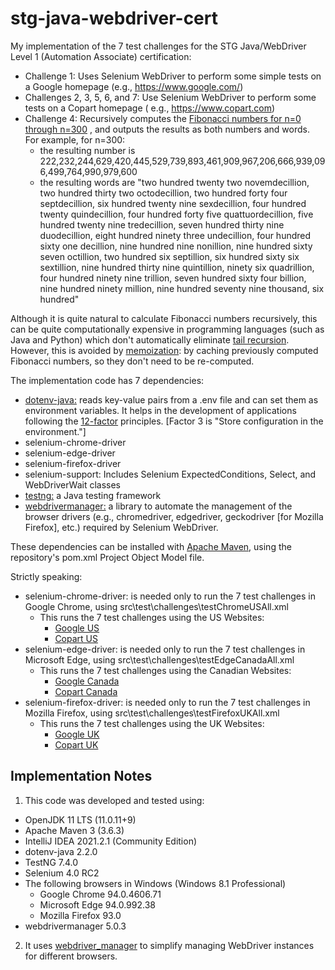 # stg-java-webdriver-cert

My implementation of the 7 test challenges for the STG Java/WebDriver Level 1 (Automation Associate) certification:

- Challenge 1: Uses Selenium WebDriver to perform some simple tests on a Google homepage (e.g., https://www.google.com/)
- Challenges 2, 3, 5, 6, and 7: Use Selenium WebDriver to perform some tests on a Copart homepage (
  e.g., https://www.copart.com)
- Challenge 4: Recursively computes
  the [Fibonacci numbers for n=0 through n=300](http://www.maths.surrey.ac.uk/hosted-sites/R.Knott/Fibonacci/fibtable.html#100)
  , and outputs the results as both numbers and words. For example, for n=300:
    - the resulting number is 222,232,244,629,420,445,529,739,893,461,909,967,206,666,939,096,499,764,990,979,600
    - the resulting words are "two hundred twenty two novemdecillion, two hundred thirty two octodecillion, two hundred
      forty four septdecillion, six hundred twenty nine sexdecillion, four hundred twenty quindecillion, four hundred
      forty five quattuordecillion, five hundred twenty nine tredecillion, seven hundred thirty nine duodecillion, eight
      hundred ninety three undecillion, four hundred sixty one decillion, nine hundred nine nonillion, nine hundred
      sixty seven octillion, two hundred six septillion, six hundred sixty six sextillion, nine hundred thirty nine
      quintillion, ninety six quadrillion, four hundred ninety nine trillion, seven hundred sixty four billion, nine
      hundred ninety million, nine hundred seventy nine thousand, six hundred"

Although it is quite natural to calculate Fibonacci numbers recursively, this can be quite computationally expensive in
programming languages (such as Java and Python) which don't automatically
eliminate [tail recursion](https://www.softwaretestinghelp.com/recursion-in-java/#1_Tail_Recursion). However, this is
avoided by [memoization](https://en.wikipedia.org/wiki/Memoization): by caching previously computed Fibonacci numbers,
so they don't need to be re-computed.

The implementation code has 7 dependencies:

- [dotenv-java:](https://github.com/cdimascio/dotenv-java) reads key-value pairs from a .env file and can set them as
  environment variables. It helps in the development of applications following the [12-factor](https://12factor.net/)
  principles. [Factor 3 is "Store configuration in the environment."]
- selenium-chrome-driver
- selenium-edge-driver
- selenium-firefox-driver
- selenium-support: Includes Selenium ExpectedConditions, Select, and WebDriverWait classes
- [testng:](https://testng.org/doc/) a Java testing framework
- [webdrivermanager:](https://github.com/bonigarcia/webdrivermanager) a library to automate the management of the
  browser drivers (e.g., chromedriver, edgedriver, geckodriver [for Mozilla Firefox], etc.) required by Selenium
  WebDriver.

These dependencies can be installed with [Apache Maven](https://maven.apache.org/), using the repository's pom.xml
Project Object Model file.

Strictly speaking:

- selenium-chrome-driver: is needed only to run the 7 test challenges in Google Chrome, using
  src\test\challenges\testChromeUSAll.xml
    - This runs the 7 test challenges using the US Websites:
        - [Google US](https://www.google.com/)
        - [Copart US](https://www.copart.com/)
- selenium-edge-driver: is needed only to run the 7 test challenges in Microsoft Edge, using
  src\test\challenges\testEdgeCanadaAll.xml
    - This runs the 7 test challenges using the Canadian Websites:
        - [Google Canada](https://www.google.ca/)
        - [Copart Canada](https://www.copart.ca/)
- selenium-firefox-driver: is needed only to run the 7 test challenges in Mozilla Firefox, using
  src\test\challenges\testFirefoxUKAll.xml
    - This runs the 7 test challenges using the UK Websites:
        - [Google UK](https://www.google.co.uk/)
        - [Copart UK](https://www.copart.co.uk/)

## Implementation Notes

1. This code was developed and tested using:

- OpenJDK 11 LTS (11.0.11+9)
- Apache Maven 3 (3.6.3)
- IntelliJ IDEA 2021.2.1 (Community Edition)
- dotenv-java 2.2.0
- TestNG 7.4.0
- Selenium 4.0 RC2
- The following browsers in Windows (Windows 8.1 Professional)
    - Google Chrome 94.0.4606.71
    - Microsoft Edge 94.0.992.38
    - Mozilla Firefox 93.0
- webdrivermanager 5.0.3

2. It uses [webdriver_manager](https://github.com/bonigarcia/webdrivermanager) to simplify managing WebDriver instances
   for different browsers.
